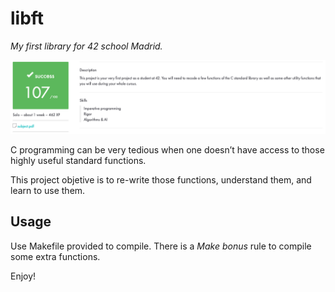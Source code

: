# libft
*My first library for 42 school Madrid.*

![107/100 score](./libft_success.png)

C programming can be very tedious when one doesn’t have access to those highly useful standard functions.

This project objetive is to re-write those functions, understand them, and learn to use them.

## Usage
Use Makefile provided to compile. There is a *Make bonus* rule to compile some extra functions.

Enjoy!
